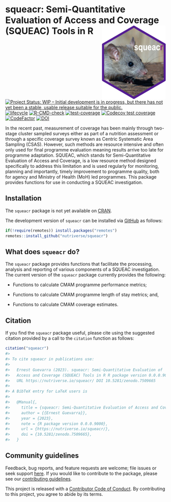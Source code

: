 
<!-- README.md is generated from README.Rmd. Please edit that file -->

# squeacr: Semi-Quantitative Evaluation of Access and Coverage (SQUEAC) Tools in R <img src="man/figures/logo.png" width = "200" align="right" />

<!-- badges: start -->

[![Project Status: WIP – Initial development is in progress, but there
has not yet been a stable, usable release suitable for the
public.](https://www.repostatus.org/badges/latest/wip.svg)](https://www.repostatus.org/#wip)
[![lifecycle](https://img.shields.io/badge/lifecycle-experimental-orange.svg)](https://www.tidyverse.org/lifecycle/#experimental)
[![R-CMD-check](https://github.com/nutriverse/squeacr/actions/workflows/R-CMD-check.yaml/badge.svg)](https://github.com/nutriverse/squeacr/actions/workflows/R-CMD-check.yaml)
[![test-coverage](https://github.com/nutriverse/squeacr/actions/workflows/test-coverage.yaml/badge.svg)](https://github.com/nutriverse/squeacr/actions/workflows/test-coverage.yaml)
[![Codecov test
coverage](https://codecov.io/gh/nutriverse/squeacr/branch/main/graph/badge.svg)](https://codecov.io/gh/nutriverse/squeacr?branch=main)
[![CodeFactor](https://www.codefactor.io/repository/github/nutriverse/squeacr/badge)](https://www.codefactor.io/repository/github/nutriverse/squeacr)
[![DOI](https://zenodo.org/badge/115501158.svg)](https://zenodo.org/badge/latestdoi/115501158)
<!-- badges: end -->

In the recent past, measurement of coverage has been mainly through
two-stage cluster sampled surveys either as part of a nutrition
assessment or through a specific coverage survey known as Centric
Systematic Area Sampling (CSAS). However, such methods are resource
intensive and often only used for final programme evaluation meaning
results arrive too late for programme adaptation. SQUEAC, which stands
for Semi-Quantitative Evaluation of Access and Coverage, is a low
resource method designed specifically to address this limitation and is
used regularly for monitoring, planning and importantly, timely
improvement to programme quality, both for agency and Ministry of Health
(MoH) led programmes. This package provides functions for use in
conducting a SQUEAC investigation.

## Installation

The `squeacr` package is not yet available on
[CRAN](https://cran.r-project.org).

The development version of `squeacr` can be installed via
[GitHub](https://github.com/nutriverse/squeacr) as follows:

``` r
if(!require(remotes)) install.packages("remotes")
remotes::install_github("nutriverse/squeacr")
```

## What does `squeacr` do?

The `squeacr` package provides functions that facilitate the processing,
analysis and reporting of various components of a SQUEAC investigation.
The current version of the `squeacr` package currently provides the
following:

- Functions to calculate CMAM programme performance metrics;

- Functions to calculate CMAM programme length of stay metrics; and,

- Functions to calculate CMAM coverage estimates.

## Citation

If you find the `squeacr` package useful, please cite using the
suggested citation provided by a call to the `citation` function as
follows:

``` r
citation("squeacr")
#> 
#> To cite squeacr in publications use:
#> 
#>   Ernest Guevarra (2023). squeacr: Semi-Quantitative Evaluation of
#>   Access and Coverage (SQUEAC) Tools in R R package version 0.0.0.9000
#>   URL https://nutriverse.io/squeacr/ DOI 10.5281/zenodo.7509665
#> 
#> A BibTeX entry for LaTeX users is
#> 
#>   @Manual{,
#>     title = {squeacr: Semi-Quantitative Evaluation of Access and Coverage (SQUEAC) Tools  in R},
#>     author = {{Ernest Guevarra}},
#>     year = {2023},
#>     note = {R package version 0.0.0.9000},
#>     url = {https://nutriverse.io/squeacr/},
#>     doi = {10.5281/zenodo.7509665},
#>   }
```

## Community guidelines

Feedback, bug reports, and feature requests are welcome; file issues or
seek support [here](https://github.com/nutriverse/squeacr/issues). If
you would like to contribute to the package, please see our
[contributing
guidelines](https://nutriverse.io/squeacr/CONTRIBUTING.html).

This project is released with a [Contributor Code of
Conduct](https://contributor-covenant.org/version/2/1/CODE_OF_CONDUCT.html).
By contributing to this project, you agree to abide by its terms.
